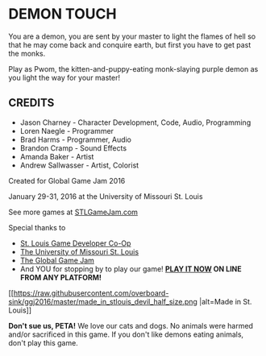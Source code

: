 # DEMON TOUCH

You are a demon, you are sent by your master to light the flames of hell so that he may come back and conquire earth, but first you have to get past the monks.

Play as Pwom, the kitten-and-puppy-eating monk-slaying purple demon as you light the way for your master!

## CREDITS

* Jason Charney - Character Development, Code, Audio, Programming
* Loren Naegle - Programmer
* Brad Harms - Programmer, Audio
* Brandon Cramp - Sound Effects
* Amanda Baker - Artist
* Andrew Sallwasser - Artist, Colorist

Created for Global Game Jam 2016

January 29-31, 2016 at the University of Missouri St. Louis

See more games at [STLGameJam.com](http://www.stlgamejam.com/)

Special thanks to

* [St. Louis Game Developer Co-Op](http://stlgamedev.com/)
* [The University of Missouri St. Louis](http://www.umsl.edu/)
* [The Global Game Jam](http://globalgamejam.org/)
* And YOU for stopping by to play our game! **[PLAY IT NOW](https://overboard-sink.github.io/ggj2016/) ON LINE FROM ANY PLATFORM!**

[[https://raw.githubusercontent.com/overboard-sink/ggj2016/master/made_in_stlouis_devil_half_size.png |alt=Made in St. Louis]]

**Don't sue us, PETA!** We love our cats and dogs. No animals were harmed and/or sacrificed in this game. If you don't like demons eating animals, don't play this game.